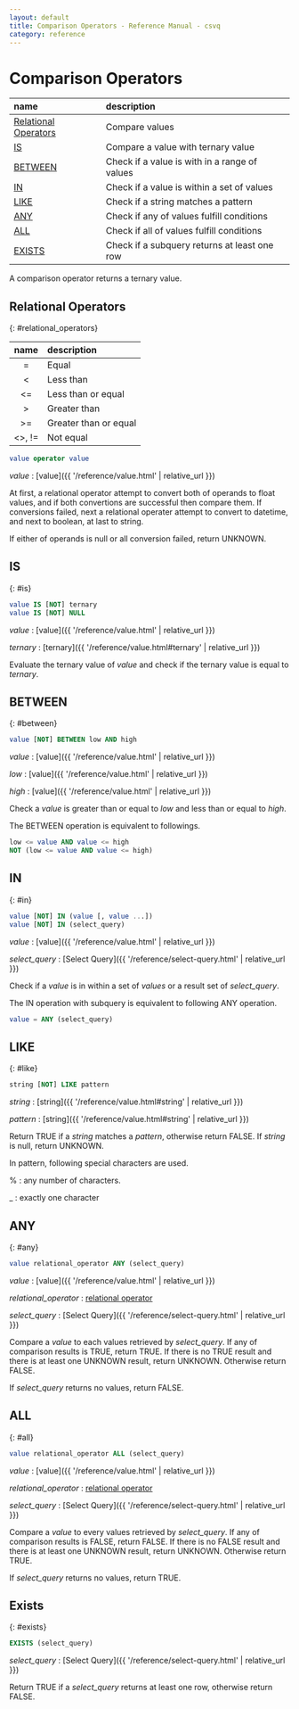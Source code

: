 ```yaml
---
layout: default
title: Comparison Operators - Reference Manual - csvq
category: reference
---
```


# Comparison Operators

| name | description |
| :- | :- |
| [Relational Operators](#relational_operators) | Compare values |
| [IS](#is)           | Compare a value with ternary value |
| [BETWEEN](#between) | Check if a value is with in a range of values |
| [IN](#in)           | Check if a value is within a set of values |
| [LIKE](#like)       | Check if a string matches a pattern |
| [ANY](#any)         | Check if any of values fulfill conditions |
| [ALL](#all)         | Check if all of values fulfill conditions |
| [EXISTS](#exists)   | Check if a subquery returns at least one row |

A comparison operator returns a ternary value.

## Relational Operators
{: #relational_operators}

| name | description |
| :-: | :- |
| \=      | Equal |
| <       | Less than |
| <\=     | Less than or equal |
| >       | Greater than |
| >\=     | Greater than or equal |
| <>, !\= | Not equal |

```sql
value operator value
```

_value_
: [value]({{ '/reference/value.html' | relative_url }})

At first, a relational operator attempt to convert both of operands to float values, and if both convertions are successful then compare them.
If conversions failed, next a relational operater attempt to convert to datetime, and next to boolean, at last to string.

If either of operands is null or all conversion failed, return UNKNOWN.

## IS
{: #is}

```sql
value IS [NOT] ternary
value IS [NOT] NULL
```

_value_
: [value]({{ '/reference/value.html' | relative_url }})

_ternary_
: [ternary]({{ '/reference/value.html#ternary' | relative_url }})

Evaluate the ternary value of _value_ and check if the ternary value is equal to _ternary_.

## BETWEEN
{: #between}

```sql
value [NOT] BETWEEN low AND high
```

_value_
: [value]({{ '/reference/value.html' | relative_url }})

_low_
: [value]({{ '/reference/value.html' | relative_url }})

_high_
: [value]({{ '/reference/value.html' | relative_url }})

Check a _value_ is greater than or equal to _low_ and less than or equal to _high_.

The BETWEEN operation is equivalent to followings.
```sql
low <= value AND value <= high
NOT (low <= value AND value <= high)
```

## IN
{: #in}

```sql
value [NOT] IN (value [, value ...])
value [NOT] IN (select_query)
```

_value_
: [value]({{ '/reference/value.html' | relative_url }})

_select_query_
: [Select Query]({{ '/reference/select-query.html' | relative_url }})

Check if a _value_ is in within a set of _values_ or a result set of _select_query_.

The IN operation with subquery is equivalent to following ANY operation.
```sql
value = ANY (select_query)
```

## LIKE
{: #like}

```sql
string [NOT] LIKE pattern
```

_string_
: [string]({{ '/reference/value.html#string' | relative_url }})

_pattern_
: [string]({{ '/reference/value.html#string' | relative_url }})

Return TRUE if a _string_ matches a _pattern_, otherwise return FALSE.
If _string_ is null, return UNKNOWN. 

In pattern, following special characters are used.

%
: any number of characters.

_
: exactly one character

## ANY
{: #any}

```sql
value relational_operator ANY (select_query)
```

_value_
: [value]({{ '/reference/value.html' | relative_url }})

_relational_operator_
: [relational operator](#relational_operators)

_select_query_
: [Select Query]({{ '/reference/select-query.html' | relative_url }})

Compare a _value_ to each values retrieved by _select_query_.
If any of comparison results is TRUE, return TRUE.
If there is no TRUE result and there is at least one UNKNOWN result, return UNKNOWN.
Otherwise return FALSE.

If _select_query_ returns no values, return FALSE.

## ALL
{: #all}

```sql
value relational_operator ALL (select_query)
```

_value_
: [value]({{ '/reference/value.html' | relative_url }})

_relational_operator_
: [relational operator](#relational_operators)

_select_query_
: [Select Query]({{ '/reference/select-query.html' | relative_url }})

Compare a _value_ to every values retrieved by _select_query_.
If any of comparison results is FALSE, return FALSE.
If there is no FALSE result and there is at least one UNKNOWN result, return UNKNOWN.
Otherwise return TRUE.

If _select_query_ returns no values, return TRUE.

## Exists
{: #exists}

```sql
EXISTS (select_query)
```

_select_query_
: [Select Query]({{ '/reference/select-query.html' | relative_url }})

Return TRUE if a _select_query_ returns at least one row, otherwise return FALSE.

